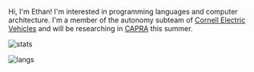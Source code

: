 Hi, I'm Ethan! I'm interested in programming languages and computer architecture. I'm a member of the autonomy subteam of [Cornell Electric Vehicles](http://github.com/cornellev) and will be researching in [CAPRA](http://capra.cs.cornell.edu) this summer.

![stats](https://github-readme-stats-two-iota-82.vercel.app/api?username=ethanuppal&show_icons=true&count_private=true&theme=transparent&hide_rank=true)

![langs](https://github-readme-stats-two-iota-82.vercel.app/api/top-langs/?username=ethanuppal&layout=compact&theme=transparent&hide=jupyter%20notebook,vim%20script,lua,eiffel,emacs%20lisp,e,roff&langs_count=8)

<!--
**ethanuppal/ethanuppal** is a ✨ _special_ ✨ repository because its `README.md` (this file) appears on your GitHub profile.

Here are some ideas to get you started:

- 🔭 I’m currently working on ...
- 🌱 I’m currently learning ...
- 👯 I’m looking to collaborate on ...
- 🤔 I’m looking for help with ...
- 💬 Ask me about ...
- 📫 How to reach me: ...
- 😄 Pronouns: ...
- ⚡ Fun fact: ...
-->
